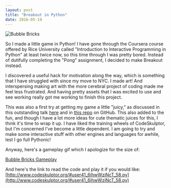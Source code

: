 ```yaml
---
layout: post
title: "Breakout in Python"
date: 2016-05-19
---
```


![Bubble Bricks](https://raw.githubusercontent.com/katieamazing/breakout/master/writeup/bb_1467260308.55.jpg)

So I made a little game in Python! I have gone through the Coursera course offered by Rice University called "Introduction to Interactive Programming in Python" at least twice now, so this time through I was pretty bored. Instead of dutifully completing the "Pong" assignment, I decided to make Breakout instead.

I discovered a useful hack for motivation along the way, which is something that I have struggled with since my move to NYC. I made art! And interspersing making art with the more cerebral project of coding made me feel less frustrated. And having pretty assets that I was excited to use and see working really got me working to finish this project.

This was also a first try at getting my game a little "juicy," as discussed in this outstanding talk [here](https://www.youtube.com/watch?v=Fy0aCDmgnxg) and in [this repo](https://github.com/grapefrukt/juicy-breakout) on GitHub. This also added to the fun, and though I have a lot more ideas for cute thematic juices for this, I think it's time to wrap it up. I have liked the training wheels of CodeSkulptor, but I'm concerned I've become a little dependent. I am going to try and make some interactive stuff with other engines and languages for awhile, lest I go full Pythonic!

Anyway, here's a gameplay gif which I apologize for the size of:

[Bubble Bricks Gameplay](https://github.com/katieamazing/breakout/blob/master/writeup/gameplay.gif)

And here's the link to read the code and play it if you would like: [http://www.codeskulptor.org/#user41_6ihwWziNcT_58.py](http://www.codeskulptor.org/#user41_6ihwWziNcT_58.py)
